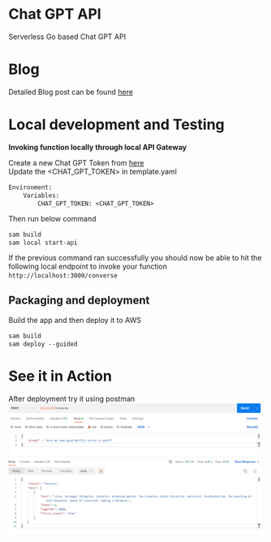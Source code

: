 # Chat GPT API
Serverless Go based Chat GPT API

# Blog
Detailed Blog post can be found [here](https://bitmaskers.in/serverless-chat-gpt-api-in-go/)

# Local development and Testing

**Invoking function locally through local API Gateway**

Create a new Chat GPT Token from [here](https://beta.openai.com/account/api-keys)\
Update the <CHAT_GPT_TOKEN> in template.yaml
```
Environment:
    Variables:
        CHAT_GPT_TOKEN: <CHAT_GPT_TOKEN>
```

Then run below command 
```
sam build
sam local start-api
```

If the previous command ran successfully you should now be able to hit the following local endpoint to invoke your function `http://localhost:3000/converse`


## Packaging and deployment

Build the app and then deploy it to AWS
```
sam build
sam deploy --guided
```

# See it in Action

After deployment try it using postman 
<img src="./docs/sample.png">
